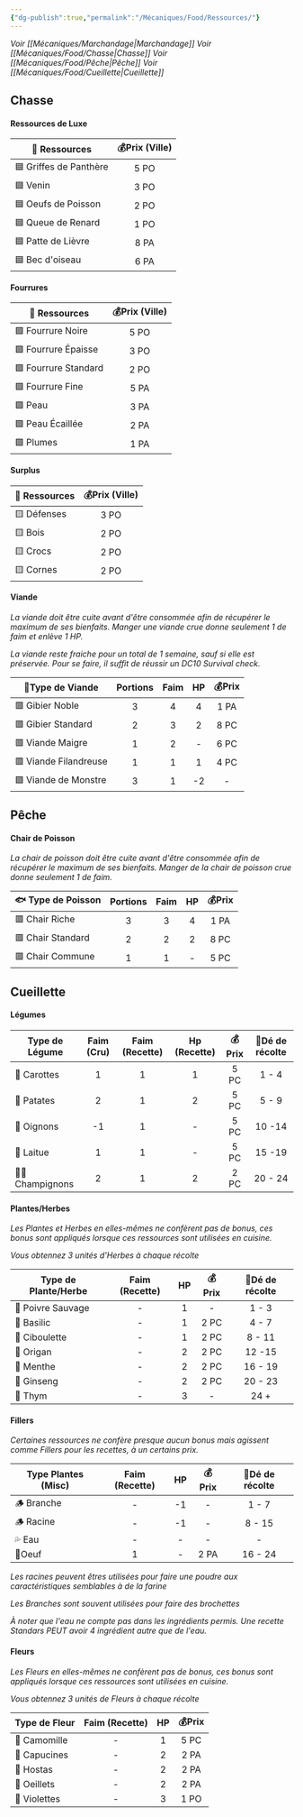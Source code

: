 ```yaml
---
{"dg-publish":true,"permalink":"/Mécaniques/Food/Ressources/"}
---
```



*Voir [[Mécaniques/Marchandage\|Marchandage]]*
*Voir [[Mécaniques/Food/Chasse\|Chasse]]*
*Voir [[Mécaniques/Food/Pêche\|Pêche]]*
*Voir [[Mécaniques/Food/Cueillette\|Cueillette]]*

## Chasse
#### Ressources de Luxe

| 💎 Ressources           | 💰Prix (Ville) |
| ----------------------- | :------------: |
| 🟦 Griffes de Panthère  |      5 PO      |
| 🟦 Venin                |      3 PO      |
| 🟦 Oeufs de Poisson     |      2 PO      |
| 🟦 Queue de Renard      |      1 PO      |
| 🟦 Patte de Lièvre      |     8  PA      |
| 🟦 Bec d'oiseau         |      6 PA      |

#### Fourrures
| 🐺 Ressources        | 💰Prix (Ville) |
| -------------------- | :------------: |
| 🟩 Fourrure Noire    |      5 PO      |
| 🟩 Fourrure Épaisse  |      3 PO      |
| 🟩 Fourrure Standard |      2 PO      |
| 🟩 Fourrure Fine     |      5 PA      |
| 🟩 Peau              |      3 PA      |
| 🟩 Peau Écaillée     |      2 PA      |
| 🟩 Plumes            |      1 PA      |

#### Surplus

| 🦴 Ressources | 💰Prix (Ville) |
| ------------- | :------------: |
| 🟨 Défenses   |      3 PO      |
| 🟨 Bois       |      2 PO      |
| 🟨 Crocs      |      2 PO      |
| 🟨 Cornes     |      2 PO      |

#### Viande

*La viande doit être cuite avant d'être consommée afin de récupérer le maximum de ses bienfaits. Manger une viande crue donne seulement 1 de faim et enlève 1 HP.*

*La viande reste fraiche pour un total de 1 semaine, sauf si elle est préservée. Pour se faire, il suffit de réussir un DC10 Survival check.*

| 🍖Type de Viande      | Portions | Faim | HP  | 💰Prix |
| --------------------- | :------: | :--: | :-: | :----: |
| 🟥 Gibier Noble       |    3     |  4   |  4  |  1 PA  |
| 🟥 Gibier Standard    |    2     |  3   |  2  |  8 PC  |
| 🟥 Viande Maigre      |    1     |  2   |  -  |  6 PC  |
| 🟥 Viande Filandreuse |    1     |  1   |  1  |  4 PC  |
| 🟪 Viande de Monstre  |    3     |  1   | -2  |   -    |

## Pêche
#### Chair de Poisson

*La chair de poisson doit être cuite avant d'être consommée afin de récupérer le maximum de ses bienfaits. Manger de la chair de poisson crue donne seulement 1 de faim.*

| 🐟 Type de Poisson | Portions | Faim | HP  | 💰Prix |
| ------------------ | :------: | :--: | :-: | :----: |
| 🟥 Chair Riche     |    3     |  3   |  4  |  1 PA  |
| 🟥 Chair Standard  |    2     |  2   |  2  |  8 PC  |
| 🟥 Chair Commune   |    1     |  1   |  -  |  5 PC  |

## Cueillette

#### Légumes

| Type de Légume    | Faim (Cru) | Faim (Recette) | Hp (Recette) | 💰Prix | 🎲Dé de récolte |
| ----------------- | :--------: | :------------: | :----------: | :----: | :-------------: |
| 🥕 Carottes       |     1      |       1        |      1       |  5 PC  |     1  - 4      |
| 🥔 Patates        |     2      |       1        |      2       |  5 PC  |      5 - 9      |
| 🧅 Oignons        |     -1     |       1        |      -       |  5 PC  |     10 -14      |
| 🥬 Laitue         |     1      |       1        |      -       |  5 PC  |     15 -19      |
| 🍄‍🟫 Champignons |     2      |       1        |      2       |  2 PC  |     20 - 24     |

#### Plantes/Herbes 

*Les Plantes et Herbes en elles-mêmes ne confèrent pas de bonus, ces bonus sont appliqués lorsque ces ressources sont utilisées en cuisine.*

*Vous obtennez 3  unités d'Herbes à chaque récolte*

| Type de Plante/Herbe | Faim (Recette) | HP  | 💰Prix | 🎲Dé de récolte |
| -------------------- | :------------: | :-: | :----: | :-------------: |
| 🍃 Poivre Sauvage    |       -        |  1  |   -    |      1 - 3      |
| 🍃 Basilic           |       -        |  1  |  2 PC  |      4 - 7      |
| 🍃 Ciboulette        |       -        |  1  |  2 PC  |     8 - 11      |
| 🍃 Origan            |       -        |  2  |  2 PC  |     12 -15      |
| 🍃 Menthe            |       -        |  2  |  2 PC  |     16 - 19     |
| 🍃 Ginseng           |       -        |  2  |  2 PC  |     20 - 23     |
| 🍃 Thym              |       -        |  3  |   -    |      24 +       |

#### Fillers

*Certaines ressources ne confère presque aucun bonus mais agissent comme Fillers pour les recettes, à un certains prix.*

| Type Plantes (Misc) | Faim (Recette) | HP  | 💰Prix | 🎲Dé de récolte |
| ------------------- | :------------: | :-: | :----: | :-------------: |
| 🪵 Branche          |       -        | -1  |   -    |      1 - 7      |
| 🪵 Racine           |       -        | -1  |   -    |     8 - 15      |
| 💦 Eau              |       -        |  -  |   -    |        -        |
| 🥚Oeuf              |       1        |  -  |  2 PA  |     16 - 24     |
*Les racines peuvent êtres  utilisées pour faire une poudre aux caractéristiques semblables à de la farine*

*Les Branches sont souvent utilisées pour faire des brochettes*

*À noter que l'eau ne compte pas dans les ingrédients permis. Une recette Standars PEUT avoir 4 ingrédient autre que de l'eau.*
#### Fleurs 

*Les Fleurs en elles-mêmes ne confèrent pas de bonus, ces bonus sont appliqués lorsque ces ressources sont utilisées en cuisine.*

*Vous obtennez 3 unités de Fleurs à chaque récolte*

| Type de Fleur | Faim (Recette) | HP  | 💰Prix |
| ------------- | :------------: | :-: | :----: |
| 🌸 Camomille  |       -        |  1  |  5 PC  |
| 🌸 Capucines  |       -        |  2  |  2 PA  |
| 🌸 Hostas     |       -        |  2  |  2 PA  |
| 🌸 Oeillets   |       -        |  2  |  2 PA  |
| 🌸 Violettes  |       -        |  3  |  1 PO  |

